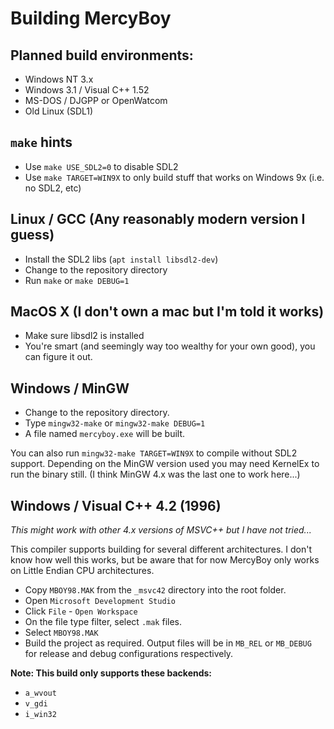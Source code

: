# Building MercyBoy


## Planned build environments:

- Windows NT 3.x
- Windows 3.1 / Visual C++ 1.52
- MS-DOS / DJGPP or OpenWatcom
- Old Linux (SDL1)

## `make` hints

- Use `make USE_SDL2=0` to disable SDL2
- Use `make TARGET=WIN9X` to only build stuff that works on Windows 9x (i.e. no SDL2, etc)

## Linux / GCC (Any reasonably modern version I guess)

- Install the SDL2 libs (`apt install libsdl2-dev`)
- Change to the repository directory
- Run `make` or `make DEBUG=1`

## MacOS X (I don't own a mac but I'm told it works)

- Make sure libsdl2 is installed
- You're smart (and seemingly way too wealthy for your own good), you can figure it out.

## Windows / MinGW

- Change to the repository directory.
- Type `mingw32-make` or `mingw32-make DEBUG=1`
- A file named `mercyboy.exe` will be built.

You can also run `mingw32-make TARGET=WIN9X` to compile without SDL2 support. Depending on the MinGW version used you may need KernelEx to run the binary still. (I think MinGW 4.x was the last one to work here...)

## Windows / Visual C++ 4.2 (1996)

*This might work with other 4.x versions of MSVC++ but I have not tried...*

This compiler supports building for several different architectures. I don't know how well this works, but be aware that for now MercyBoy only works on Little Endian CPU architectures.

- Copy `MBOY98.MAK` from the `_msvc42` directory into the root folder.
- Open `Microsoft Development Studio`
- Click `File` - `Open Workspace`
- On the file type filter, select `.mak` files.
- Select `MBOY98.MAK`
- Build the project as required. Output files will be in `MB_REL` or `MB_DEBUG` for release and debug configurations respectively.

**Note: This build only supports these backends:**

- `a_wvout`
- `v_gdi`
- `i_win32`

